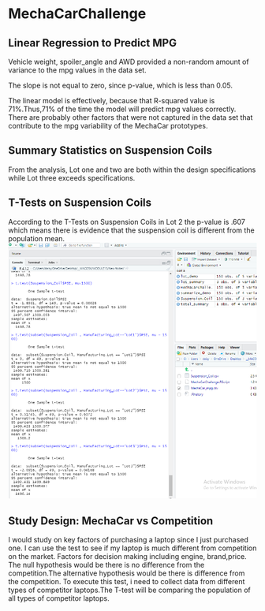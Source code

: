 # MechaCarChallenge

## Linear Regression to Predict MPG
Vehicle weight, spoiler_angle and AWD provided a non-random amount of variance to the mpg values in the data set.

The slope is not equal to zero, since p-value, which is less than 0.05.

The linear model is effectively, because that R-squared value is 71%.Thus,71% of the time the model will predict mpg values correctly. There are probably other factors that were not captured in the data set that contribute to the mpg variability of the MechaCar prototypes.

## Summary Statistics on Suspension Coils

From the analysis, Lot one and two are both within the design specifications while Lot three exceeds  specifications.

## T-Tests on Suspension Coils
According to the T-Tests on Suspension Coils in Lot 2 the p-value is .607 which means there is evidence that the suspension coil is different from the population mean. 
![](https://github.com/Daisyzhao21/MechaCarChallenge/blob/main/t-test.png?raw=true)


## Study Design: MechaCar vs Competition

I would study on key factors of purchasing a laptop since I just purchased one. I can use the test to see if my laptop is much different from competition on the market.
Factors for decision making including engine, brand,price. The null hypothesis would be there is no difference from the competition.The alternative hypothesis would be there is difference from the competition. To execute this test, i need to collect data from different types of competitor laptops.The T-test will be comparing the population of all types of competitor laptops.
